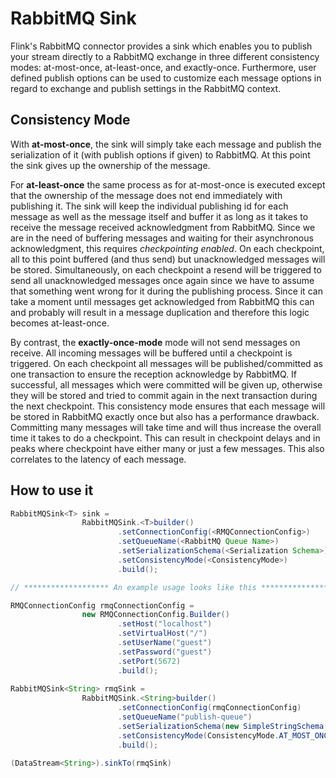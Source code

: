 # RabbitMQ Sink

Flink's RabbitMQ connector provides a sink which enables you to publish your stream directly
to a RabbitMQ exchange in three different consistency modes: at-most-once, at-least-once,
and exactly-once. Furthermore, user defined publish options can be used to customize each message
options in regard to exchange and publish settings in the RabbitMQ context.

## Consistency Mode
With __at-most-once__, the sink will simply take each message and publish the serialization of it
(with publish options if given) to RabbitMQ. At this point the sink gives up the ownership of the message.

For __at-least-once__ the same process as for at-most-once is executed except that the ownership of
the message does not end immediately with publishing it. The sink will keep the individual publishing
id for each message as well as the message itself and buffer it as long as it takes to receive the
message received acknowledgment from RabbitMQ. Since we are in the need of buffering messages and waiting
for their asynchronous acknowledgment, this requires _checkpointing enabled_. On each checkpoint,
all to this point buffered (and thus send) but unacknowledged messages will be stored. Simultaneously,
on each checkpoint a resend will be triggered to send all unacknowledged messages once again since
we have to assume that something went wrong for it during the publishing process. Since it can take a
moment until messages get acknowledged from RabbitMQ this can and probably will result in a message
duplication and therefore this logic becomes at-least-once.

By contrast, the __exactly-once-mode__ mode will not send messages on receive. All incoming messages
will be buffered until a checkpoint is triggered. On each checkpoint all messages will be
published/committed as one transaction to ensure the reception acknowledge by RabbitMQ.
If successful, all messages which were committed will be given up, otherwise they will be stored
and tried to commit again in the next transaction during the next checkpoint.
This consistency mode ensures that each message will be stored in RabbitMQ exactly once but also has
a performance drawback. Committing many messages will take time and will thus increase the overall
time it takes to do a checkpoint. This can result in checkpoint delays and in peaks where
checkpoint have either many or just a few messages. This also correlates to the latency of each message.

## How to use it
```java
RabbitMQSink<T> sink =
                RabbitMQSink.<T>builder()
                        .setConnectionConfig(<RMQConnectionConfig>)
                        .setQueueName(<RabbitMQ Queue Name>)
                        .setSerializationSchema(<Serialization Schema>)
                        .setConsistencyMode(<ConsistencyMode>)
                        .build();

// ******************* An example usage looks like this *******************

RMQConnectionConfig rmqConnectionConfig =
                new RMQConnectionConfig.Builder()
                        .setHost("localhost")
                        .setVirtualHost("/")
                        .setUserName("guest")
                        .setPassword("guest")
                        .setPort(5672)
                        .build();
                        
RabbitMQSink<String> rmqSink =
                RabbitMQSink.<String>builder()
                        .setConnectionConfig(rmqConnectionConfig)
                        .setQueueName("publish-queue")
                        .setSerializationSchema(new SimpleStringSchema())
                        .setConsistencyMode(ConsistencyMode.AT_MOST_ONCE)
                        .build();

(DataStream<String>).sinkTo(rmqSink)
```
